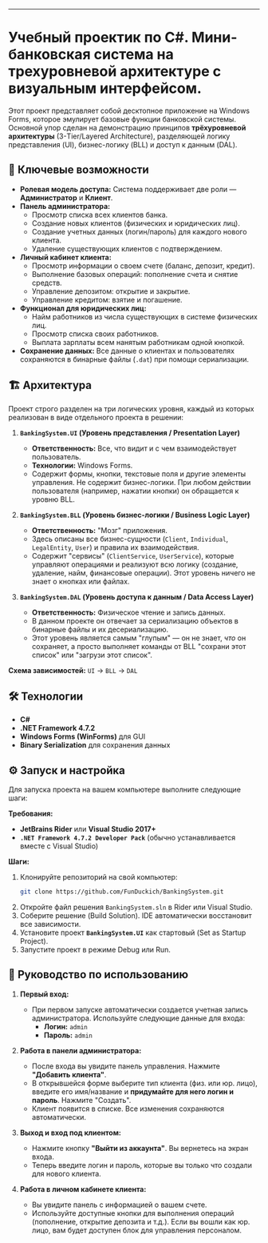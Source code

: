 ---

# Учебный проектик по C#. Мини-банковская система на трехуровневой архитектуре с визуальным интерфейсом.

Этот проект представляет собой десктопное приложение на Windows Forms, которое эмулирует базовые функции банковской системы. Основной упор сделан на демонстрацию принципов **трёхуровневой архитектуры** (3-Tier/Layered Architecture), разделяющей логику представления (UI), бизнес-логику (BLL) и доступ к данным (DAL).

## 🚀 Ключевые возможности

*   **Ролевая модель доступа:** Система поддерживает две роли — **Администратор** и **Клиент**.
*   **Панель администратора:**
    *   Просмотр списка всех клиентов банка.
    *   Создание новых клиентов (физических и юридических лиц).
    *   Создание учетных данных (логин/пароль) для каждого нового клиента.
    *   Удаление существующих клиентов с подтверждением.
*   **Личный кабинет клиента:**
    *   Просмотр информации о своем счете (баланс, депозит, кредит).
    *   Выполнение базовых операций: пополнение счета и снятие средств.
    *   Управление депозитом: открытие и закрытие.
    *   Управление кредитом: взятие и погашение.
*   **Функционал для юридических лиц:**
    *   Найм работников из числа существующих в системе физических лиц.
    *   Просмотр списка своих работников.
    *   Выплата зарплаты всем нанятым работникам одной кнопкой.
*   **Сохранение данных:** Все данные о клиентах и пользователях сохраняются в бинарные файлы (`.dat`) при помощи сериализации.

## 🏗️ Архитектура

Проект строго разделен на три логических уровня, каждый из которых реализован в виде отдельного проекта в решении:

1.  **`BankingSystem.UI` (Уровень представления / Presentation Layer)**
    *   **Ответственность:** Все, что видит и с чем взаимодействует пользователь.
    *   **Технологии:** Windows Forms.
    *   Содержит формы, кнопки, текстовые поля и другие элементы управления. Не содержит бизнес-логики. При любом действии пользователя (например, нажатии кнопки) он обращается к уровню BLL.

2.  **`BankingSystem.BLL` (Уровень бизнес-логики / Business Logic Layer)**
    *   **Ответственность:** "Мозг" приложения.
    *   Здесь описаны все бизнес-сущности (`Client`, `Individual`, `LegalEntity`, `User`) и правила их взаимодействия.
    *   Содержит "сервисы" (`ClientService`, `UserService`), которые управляют операциями и реализуют всю логику (создание, удаление, найм, финансовые операции). Этот уровень ничего не знает о кнопках или файлах.

3.  **`BankingSystem.DAL` (Уровень доступа к данным / Data Access Layer)**
    *   **Ответственность:** Физическое чтение и запись данных.
    *   В данном проекте он отвечает за сериализацию объектов в бинарные файлы и их десериализацию.
    *   Этот уровень является самым "глупым" — он не знает, *что* он сохраняет, а просто выполняет команды от BLL "сохрани этот список" или "загрузи этот список".

**Схема зависимостей:** `UI` → `BLL` → `DAL`

## 🛠️ Технологии

*   **C#**
*   **.NET Framework 4.7.2**
*   **Windows Forms (WinForms)** для GUI
*   **Binary Serialization** для сохранения данных

## ⚙️ Запуск и настройка

Для запуска проекта на вашем компьютере выполните следующие шаги:

**Требования:**
*   **JetBrains Rider** или **Visual Studio 2017+**
*   **`.NET Framework 4.7.2 Developer Pack`** (обычно устанавливается вместе с Visual Studio)

**Шаги:**
1.  Клонируйте репозиторий на свой компьютер:
    ```bash
    git clone https://github.com/FunDuckich/BankingSystem.git
    ```
2.  Откройте файл решения `BankingSystem.sln` в Rider или Visual Studio.
3.  Соберите решение (Build Solution). IDE автоматически восстановит все зависимости.
4.  Установите проект **`BankingSystem.UI`** как стартовый (Set as Startup Project).
5.  Запустите проект в режиме Debug или Run.

## 📖 Руководство по использованию

1.  **Первый вход:**
    *   При первом запуске автоматически создается учетная запись администратора. Используйте следующие данные для входа:
        *   **Логин:** `admin`
        *   **Пароль:** `admin`

2.  **Работа в панели администратора:**
    *   После входа вы увидите панель управления. Нажмите **"Добавить клиента"**.
    *   В открывшейся форме выберите тип клиента (физ. или юр. лицо), введите его имя/название и **придумайте для него логин и пароль**. Нажмите "Создать".
    *   Клиент появится в списке. Все изменения сохраняются автоматически.

3.  **Выход и вход под клиентом:**
    *   Нажмите кнопку **"Выйти из аккаунта"**. Вы вернетесь на экран входа.
    *   Теперь введите логин и пароль, которые вы только что создали для нового клиента.

4.  **Работа в личном кабинете клиента:**
    *   Вы увидите панель с информацией о вашем счете.
    *   Используйте доступные кнопки для выполнения операций (пополнение, открытие депозита и т.д.). Если вы вошли как юр. лицо, вам будет доступен блок для управления персоналом.
